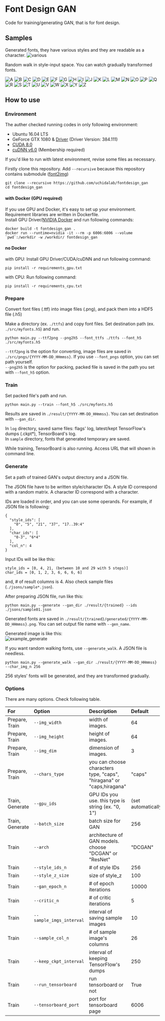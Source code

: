 # Font Design GAN

Code for training/generating GAN, that is for font design.

## Samples
Generated fonts, they have various styles and they are readable as a character.
![various](samples/various.png)

Random walk in style-input space.
You can watch gradually transformed fonts.

![A](samples/walk_a.gif)
![B](samples/walk_b.gif)
![C](samples/walk_c.gif)
![D](samples/walk_d.gif)
![E](samples/walk_e.gif)
![F](samples/walk_f.gif)
![G](samples/walk_g.gif)
![H](samples/walk_h.gif)
![I](samples/walk_i.gif)
![J](samples/walk_j.gif)
![K](samples/walk_k.gif)
![L](samples/walk_l.gif)
![M](samples/walk_m.gif)
![N](samples/walk_n.gif)
![O](samples/walk_o.gif)
![P](samples/walk_p.gif)
![Q](samples/walk_q.gif)
![R](samples/walk_r.gif)
![S](samples/walk_s.gif)
![T](samples/walk_t.gif)
![U](samples/walk_u.gif)
![V](samples/walk_v.gif)
![W](samples/walk_w.gif)
![X](samples/walk_x.gif)
![Y](samples/walk_y.gif)
![Z](samples/walk_z.gif)

## How to use

### Environment
The auther checked running codes in only following environment:
- Ubuntu 16.04 LTS
- GeForce GTX 1080 & [Driver](http://www.nvidia.com/Download/index.aspx) (Driver Version: 384.111)
- [CUDA 8.0](https://developer.nvidia.com/cuda-80-ga2-download-archive)
- [cuDNN v6.0](https://developer.nvidia.com/cudnn) (Membership required)

If you'd like to run with latest environment, revise some files as necessary.

Firstly clone this repository.
Add `--recursive` because this repository contains submodule ([font2img](https://github.com/uchidalab/font2img))
```
git clone --recursive https://github.com/uchidalab/fontdesign_gan
cd fontdesign_gan
```

#### with Docker (GPU required)

If you use GPU and Docker, it's easy to set up your environment.
Requirement libraries are written in Dockerfile.  
Install GPU Driver/[NVIDIA Docker](https://github.com/NVIDIA/nvidia-docker) and run following commands:
```
docker build -t fontdesign_gan .
docker run --runtime=nvidia -it --rm -p 6006:6006 --volume `pwd`:/workdir -w /workdir/ fontdesign_gan
```

#### no Docker

with GPU:
Install GPU Driver/CUDA/cuDNN and run following command:
```
pip install -r requirements_gpu.txt
```

with CPU:
Run following command:
```
pip install -r requirements_cpu.txt
```

### Prepare

Convert font files (.ttf) into image files (.png), and pack them into a HDF5 file (.h5)

Make a directory (ex. `./ttfs`) and copy font files.
Set destination path (ex. `./src/myfonts.h5`) and run.
```
python main.py --ttf2png --png2h5 --font_ttfs ./ttfs --font_h5 ./src/myfonts.h5
```

`--ttf2png` is the option for converting, image files are saved in `./src/pngs/{YYYY-MM-DD_HHmmss}`.
If you use `--font_pngs` option, you can set path yourself.  
`--png2h5` is the option for packing, packed file is saved in the path you set with `--font_h5` option.

### Train

Set packed file's path and run.

```
python main.py --train --font_h5 ./src/myfonts.h5
```

Results are saved in `./result/{YYYY-MM-DD_HHmmss}`.
You can set destination with `--gan_dir`.

In `log` directory, saved same files: flags' log, latest/kept TensorFlow's dumps (.ckpt\*), TensorBoard's log.  
In `sample` directory, fonts that generated temporary are saved.

While training, TensorBoard is also running.
Access URL that will shown in command line.

### Generate

Set a path of trained GAN's output directory and a JSON file.

The JSON file have to be written style/character IDs.
A style ID correspond with a random matrix.
A character ID correspond with a character.

IDs are loaded in order, and you can use some operands.
For example, if JSON file is following:
```
{
  "style_ids": [
    "0", "5", "21", "37", "17..39:4"
  ],
  "char_ids": [
    "0-3", "6*4"
  ],
  "col_n": 4
}
```
Input IDs will be like this:
```
style_ids = [0, 4, 21, (between 10 and 29 with 5 steps)]
char_ids = [0, 1, 2, 3, 6, 6, 6, 6]
```
and, # of result columns is 4. Also check sample files (`./jsons/sample*.json`).

After preparing JSON file, run like this:
```
python main.py --generate --gan_dir ./result/{trained} --ids ./jsons/sample01.json
```
Generated fonts are saved in `./result/{trained}/generated/{YYYY-MM-DD_HHmmss}.png`.
You can set output file name with `--gen_name`.

Generated image is like this:  
![example_generate](samples/example_generate.png)

If you want random walking fonts, use `--generate_walk`. A JSON file is needless.
```
python main.py --generate_walk --gan_dir ./result/{YYYY-MM-DD_HHmmss} --char_img_n 256
```
256 styles' fonts will be generated, and they are transformed gradually.

### Options

There are many options. Check following table.

|For|Option|Description|Default|
|:-|:-|:-|:-|
|Prepare, Train|`--img_width`|width of images.|64|
|Prepare, Train|`--img_height`|height of images.|64|
|Prepare, Train|`--img_dim`|dimension of images.|3|
|Prepare, Train|`--chars_type`|you can choose characters type, "caps", "hiragana" or "caps,hiragana"|"caps"|
|Train, Generate|`--gpu_ids`|GPU IDs you use. this type is string (ex. "0, 1")|(set automatically)|
|Train, Generate|`--batch_size`|batch size for GAN|256|
|Train|`--arch`|architecture of GAN models. choose "DCGAN" or "ResNet"|"DCGAN"|
|Train|`--style_ids_n`|# of style IDs|256|
|Train|`--style_z_size`|size of style_z|100|
|Train|`--gan_epoch_n`|# of epoch iterations|10000|
|Train|`--critic_n`|# of critic iterations|5|
|Train|`--sample_imgs_interval`|interval of saving sample images|10|
|Train|`--sample_col_n`|# of sample image's columns|26|
|Train|`--keep_ckpt_interval`|interval of keeping TensorFlow's dumps|250|
|Train|`--run_tensorboard`|run tensorboard or not|True|
|Train|`--tensorboard_port`|port for tensorboard page|6006|
